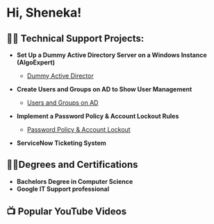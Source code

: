 <h1>Hi, Sheneka! </h1>

<h2>👨‍💻 Technical Support Projects:</h2>

- <b>Set Up a Dummy Active Directory Server on a Windows Instance (AlgoExpert)</b>
  - [Dummy Active Director](https://github.com/shenekaM/ActiveDirectoryServerSetUp/blob/main/README.md)
- <b> Create Users and Groups on AD to Show User Management</b>
  - [Users and Groups on AD](https://github.com/shenekaM/UsersandGroupsinAD/tree/main) 
- <b>Implement a Password Policy & Account Lockout Rules</b>
  - [Password Policy & Account Lockout]()
    
- <b> ServiceNow Ticketing System</b>

<h2>👨‍💻Degrees and Certifications</h2>
 
- <b>Bachelors Degree in Computer Science</b>
- <b>Google IT Support professional</b>

<h2>📺 Popular YouTube Videos</h2>



<!--
**joshmadakor1/joshmadakor1** is a ✨ _special_ ✨ repository because its `README.md` (this file) appears on your GitHub profile.

Here are some ideas to get you started:

- 🔭 I’m currently working on ...
- 🌱 I’m currently learning ...
- 👯 I’m looking to collaborate on ...
- 🤔 I’m looking for help with ...
- 💬 Ask me about ...
- 📫 How to reach me: ...
- 😄 Pronouns: ...
- ⚡ Fun fact: ...
-->
